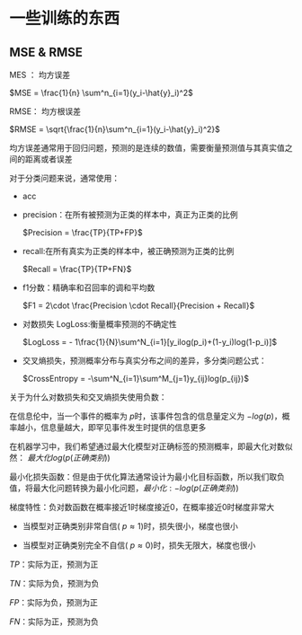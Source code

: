 # 一些训练的东西

## MSE & RMSE

MES ： 均方误差

  $MSE = \frac{1}{n} \sum^n_{i=1}(y_i-\hat{y}_i)^2$

RMSE： 均方根误差

  $RMSE = \sqrt{\frac{1}{n}\sum^n_{i=1}(y_i-\hat{y}_i)^2}$

均方误差通常用于回归问题，预测的是连续的数值，需要衡量预测值与其真实值之间的距离或者误差

对于分类问题来说，通常使用：

  * acc
  * precision：在所有被预测为正类的样本中，真正为正类的比例

    $Precision = \frac{TP}{TP+FP}$
    
  * recall:在所有真实为正类的样本中，被正确预测为正类的比例
    
      $Recall = \frac{TP}{TP+FN}$
    
  * f1分数：精确率和召回率的调和平均数
    
      $F1 = 2\cdot \frac{Precision \cdot Recall}{Precision + Recall}$
    
* 对数损失 LogLoss:衡量概率预测的不确定性

  $LogLoss = - 1\frac{1}{N}\sum^N_{i=1}[y_ilog(p_i)+(1-y_i)log(1-p_i)]$

* 交叉熵损失，预测概率分布与真实分布之间的差异，多分类问题公式：

    $CrossEntropy = -\sum^N_{i=1}\sum^M_{j=1}y_{ij}log(p_{ij})$
  
关于为什么对数损失和交叉熵损失使用负数：

  在信息伦中，当一个事件的概率为 $p$时，该事件包含的信息量定义为 $-log(p)$，概率越小，信息量越大，即罕见事件发生时提供的信息更多

  在机器学习中，我们希望通过最大化模型对正确标签的预测概率，即最大化对数似然： $最大化 log(p(正确类别))$

  最小化损失函数：但是由于优化算法通常设计为最小化目标函数，所以我们取负值，将最大化问题转换为最小化问题，$最小化:-log(p(正确类别))$

  梯度特性：负对数函数在概率接近1时梯度接近0，在概率接近0时梯度非常大
  
  * 当模型对正确类别非常自信( $p \approx 1$)时，损失很小，梯度也很小

  * 当模型对正确类别完全不自信( $p \approx 0$)时，损失无限大，梯度也很小
  
  *TP*：实际为正，预测为正
  
  *TN*：实际为负，预测为负
  
  *FP*：实际为负，预测为正
  
  *FN*：实际为正，预测为负
